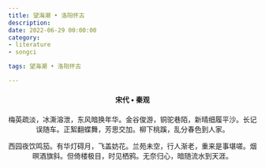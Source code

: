 ```yaml
---
title: 望海潮 • 洛阳怀古
description:
date: 2022-06-29 00:00:00
category:
- literature
- songci

tags: 望海潮 • 洛阳怀古

---
```


<div id="poem-author">
    宋代 • 秦观
</div>
<div id="poem-body">
<p class="poem-paragraph">梅英疏淡，冰澌溶泄，东风暗换年华。金谷俊游，铜驼巷陌，新晴细履平沙。长记误随车。正絮翻蝶舞，芳思交加。柳下桃蹊，乱分春色到人家。</p>
<p class="poem-paragraph">西园夜饮鸣笳。有华灯碍月，飞盖妨花。兰苑未空，行人渐老，重来是事堪嗟。烟暝酒旗斜。但倚楼极目，时见栖鸦。无奈归心，暗随流水到天涯。</p>

</div>

<style>

#poem-author {
    width: 100%;
    text-align: center;
    margin: 20px 0;
    font-weight: bold;
}
#poem-body {
    width: 100%;
    text-align: center;
}
.poem-paragraph {
    font-family: "仿宋"
}

</style>